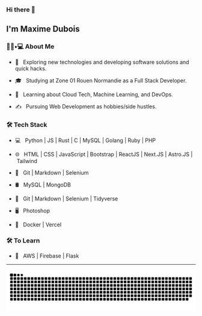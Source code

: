 ### Hi there 👋<h2> I'm Maxime Dubois</h2>

<h3> 👨🏻•💻 About Me </h3>



- 🤔 &nbsp; Exploring new technologies and developing software solutions and quick hacks.

- 🎓 &nbsp; Studying at Zone 01 Rouen Normandie as a Full Stack Developer.

- 🌱 &nbsp; Learning about Cloud Tech, Machine Learning, and DevOps.

- ✍️ &nbsp; Pursuing Web Development as hobbies/side hustles.



<h3>🛠 Tech Stack</h3>



- 💻 &nbsp; Python | JS | Rust | C | MySQL | Golang | Ruby | PHP

- 🌐 &nbsp; HTML | CSS | JavaScript | Bootstrap | ReactJS | Next.JS | Astro.JS | Tailwind

- 🔧 &nbsp; Git | Markdown | Selenium 

- 🛢 &nbsp; MySQL | MongoDB

- 🔧 &nbsp; Git | Markdown | Selenium | Tidyverse

- 🖥 &nbsp; Photoshop

- 🐳 &nbsp; Docker | Vercel

<h3>🛠 To Learn</h3>

- 🔧 &nbsp; AWS | Firebase | Flask

<hr>

<img src="https://raw.githubusercontent.com/makcimerrr/makcimerrr/output/snake.svg" alt="Snake animation" />
